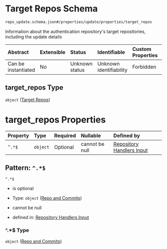 # Target Repos Schema

```txt
repo_update.schema.json#/properties/update/properties/target_repos
```

Information about the authentication repository's target repositories, including the update details

| Abstract            | Extensible | Status         | Identifiable            | Custom Properties | Additional Properties | Access Restrictions | Defined In                                                                           |
| :------------------ | :--------- | :------------- | :---------------------- | :---------------- | :-------------------- | :------------------ | :----------------------------------------------------------------------------------- |
| Can be instantiated | No         | Unknown status | Unknown identifiability | Forbidden         | Forbidden             | none                | [repo-update.schema.json*](../../out/repo-update.schema.json "open original schema") |

## target_repos Type

`object` ([Target Repos](repo-update-properties-update-data-properties-target-repos.md))

# target_repos Properties

| Property | Type     | Required | Nullable       | Defined by                                                                                                                                                                                                                |
| :------- | :------- | :------- | :------------- | :------------------------------------------------------------------------------------------------------------------------------------------------------------------------------------------------------------------------ |
| `^.*$`   | `object` | Optional | cannot be null | [Repository Handlers Input](repo-update-properties-update-data-properties-target-repos-patternproperties-repo-and-commits.md "repo_update.schema.json#/properties/update/properties/target_repos/patternProperties/^.*$") |

## Pattern: `^.*$`



`^.*$`

*   is optional

*   Type: `object` ([Repo and Commits](repo-update-properties-update-data-properties-target-repos-patternproperties-repo-and-commits.md))

*   cannot be null

*   defined in: [Repository Handlers Input](repo-update-properties-update-data-properties-target-repos-patternproperties-repo-and-commits.md "repo_update.schema.json#/properties/update/properties/target_repos/patternProperties/^.\*$")

### ^.\*$ Type

`object` ([Repo and Commits](repo-update-properties-update-data-properties-target-repos-patternproperties-repo-and-commits.md))
